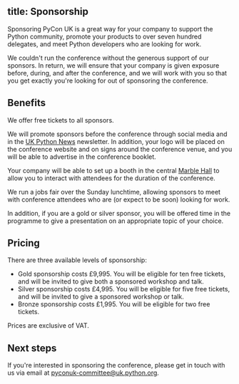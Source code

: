 title: Sponsorship
---

Sponsoring PyCon UK is a great way for your company to support the Python community,
promote your products to over seven hundred delegates,
and meet Python developers who are looking for work.

We couldn't run the conference without the generous support of our sponsors.
In return, we will ensure that your company is given exposure before, during, and after the conference,
and we will work with you so that you get exactly you're looking for out of sponsoring the conference.


## Benefits

We offer free tickets to all sponsors.

We will promote sponsors before the conference through social media and in the [UK Python News](http://uk.python.org/) newsletter.
In addition, your logo will be placed on the conference website and on signs around the conference venue,
and you will be able to advertise in the conference booklet.

Your company will be able to set up a booth in the central [Marble Hall](http://www.cardiffcityhall.com/rooms/marble-hall) 
to allow you to interact with attendees for the duration of the conference.

We run a jobs fair over the Sunday lunchtime,
allowing sponsors to meet with conference attendees who are (or expect to be soon) looking for work.

In addition, if you are a gold or silver sponsor,
you will be offered time in the programme to give a presentation on an appropriate topic of your choice.


## Pricing

There are three available levels of sponsorship:

* Gold sponsorship costs £9,995.  You will be eligible for ten free tickets,
  and will be invited to give both a sponsored workshop and talk.
* Silver sponsorship costs £4,995.  You will be eligible for five free tickets,
  and will be invited to give a sponsored workshop or talk.
* Bronze sponsorship costs £1,995.  You will be eligible for two free tickets.

Prices are exclusive of VAT.


## Next steps

If you're interested in sponsoring the conference,
please get in touch with us via email at <nobr>pyconuk-committee@uk.python.org</nobr>.
